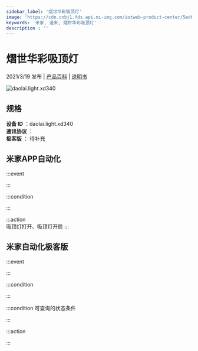 ```yaml
---
sidebar_label: '熠世华彩吸顶灯'
image: 'https://cdn.cnbj1.fds.api.mi-img.com/iotweb-product-center/5ed64ddb06742748f0bfdfcf11553587_拟物图_吸顶灯.png?GalaxyAccessKeyId=AKVGLQWBOVIRQ3XLEW&Expires=9223372036854775807&Signature=qSu+pWP9Be0Z2JS2qk6c7QdBpko='
keywords: '米家, 道来, 熠世华彩吸顶灯'
description : ''
---
```

# 熠世华彩吸顶灯

2021/3/19 发布 | [产品百科](https://home.mi.com/webapp/content/baike/product/index.html?model=daolai.light.xd340/) | [说明书](https://home.mi.com/views/introduction.html?model=daolai.light.xd340&region=cn)

![daolai.light.xd340](https://cdn.cnbj1.fds.api.mi-img.com/iotweb-product-center/5ed64ddb06742748f0bfdfcf11553587_拟物图_吸顶灯.png?GalaxyAccessKeyId=AKVGLQWBOVIRQ3XLEW&Expires=9223372036854775807&Signature=qSu+pWP9Be0Z2JS2qk6c7QdBpko=)

## 规格  
> 
**设备 ID** ：daolai.light.xd340  
**通讯协议** ：  
**极客版**  ： 待补充 


## 米家APP自动化  

:::event  

:::

:::condition  

:::

:::action   
吸顶灯打开、吸顶灯开启
:::

## 米家自动化极客版  

:::event  

:::

:::condition  

:::

:::condition 可查询的状态条件  

:::

:::action  

:::

        
